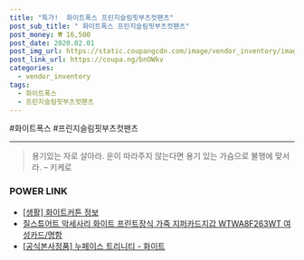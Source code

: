```yaml
--- 
title: "특가!  화이트폭스 프린지슬림핏부츠컷팬츠" 
post_sub_title: " 화이트폭스 프린지슬림핏부츠컷팬츠" 
post_money: ₩ 16,500 
post_date: 2020.02.01 
post_img_url: https://static.coupangcdn.com/image/vendor_inventory/images/2018/08/18/9/2/f4c2e80d-2029-45a3-a3cc-aff68f0b0095.jpg 
post_link_url: https://coupa.ng/bnOWkv 
categories: 
  - vendor_inventory 
tags: 
  - 화이트폭스 
  - 프린지슬림핏부츠컷팬츠 
--- 
```

  #화이트폭스 #프린지슬림핏부츠컷팬츠 
<hr> 

> 용기있는 자로 살아라. 운이 따라주지 않는다면 용기 있는 가슴으로 불행에 맞서라. – 키케로 


### POWER LINK

* <a href="https://blog.naver.com/fasyy4321/221766988338" target="_blank"> [생활] 화이트커튼 정보 </a>
* <a href="https://blog.naver.com/fasyy4321/221784092136" target="_blank">질스튜어트 악세사리 화이트 프린트장식 가죽 지퍼카드지갑 WTWA8F263WT 여성카드/명함</a>
* <a href="https://blog.naver.com/an0733/221784902768" target="_blank">[공식본사정품] 누페이스 트리니티 - 화이트</a>

